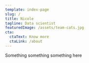 ```yaml
---
template: index-page
slug: /
title: Nicole
tagline: Data scientist
featuredImage: /assets/team-cats.jpg
cta:
  ctaText: Know more
  ctaLink: /about
---
```

Something something something here
